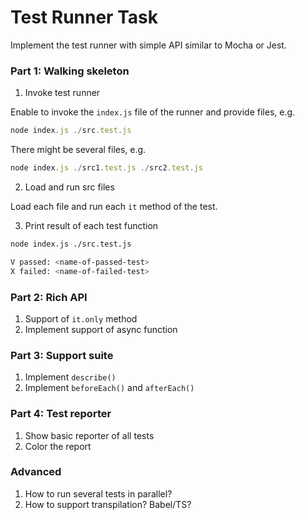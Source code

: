 # Test Runner Task
Implement the test runner with simple API similar to Mocha or Jest. 

### Part 1: Walking skeleton
1. Invoke test runner

Enable to invoke the `index.js` file of the runner and provide files, e.g. 
```js
node index.js ./src.test.js
```
There might be several files, e.g.
```js
node index.js ./src1.test.js ./src2.test.js
```
2. Load and run src files

Load each file and run each `it` method of the test.

3. Print result of each test function
```bash
node index.js ./src.test.js

V passed: <name-of-passed-test>
X failed: <name-of-failed-test>
```

### Part 2: Rich API
1. Support of `it.only` method
2. Implement support of async function

### Part 3: Support suite
1. Implement `describe()`
1. Implement `beforeEach()` and `afterEach()`

### Part 4: Test reporter
1. Show basic reporter of all tests
2. Color the report

### Advanced
1. How to run several tests in parallel?
2. How to support transpilation? Babel/TS?
